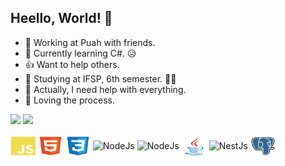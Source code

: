 ## Heello, World! 👋
- 💼 Working at Puah with friends.
- 🌱 Currently learning C#. 😥
- 👍 Want to help others.
- 📖 Studying at IFSP, 6th semester. 👨‍🎓
- 🤔 Actually, I need help with everything.
- 💙 Loving the process.

<div>
<img height="180em" src="https://github-readme-stats.vercel.app/api?username=wagnerchr&show_icons=true&layout=compact&theme=dracula"") /> 
<img height="180em" src="https://github-readme-stats.vercel.app/api/top-langs/?username=wagnerchr&layout=compact&theme=dracula" />
<div>
<br/>
<div>
  <img align="center" alt="JavaScript" height="30" width="40" src="https://raw.githubusercontent.com/devicons/devicon/master/icons/javascript/javascript-plain.svg" />
  <img align="center" alt="HTML" height="30" width="40" src="https://raw.githubusercontent.com/devicons/devicon/master/icons/html5/html5-original.svg" />
  <img  align="center" alt="CSS" height="30" width="40" 
src="https://raw.githubusercontent.com/devicons/devicon/master/icons/css3/css3-original.svg" />
  <img align="center" alt="NodeJs" height="30" width="40" 
src="https://cdn.jsdelivr.net/gh/devicons/devicon/icons/nodejs/nodejs-plain.svg" />
  <img align="center" alt="NodeJs" height="30" width="40" 
src="https://cdn.jsdelivr.net/gh/devicons/devicon/icons/csharp/csharp-plain.svg" />
  <img align="center" alt="Java" height="30" width="40" src="https://raw.githubusercontent.com/devicons/devicon/master/icons/java/java-original.svg" />
  <img align="center" alt="NestJs" height="30" width="40" 
src="https://cdn.jsdelivr.net/gh/devicons/devicon/icons/nestjs/nestjs-plain.svg" />
  <img align="center" alt="MySql" height="30" width="40" src="https://raw.githubusercontent.com/devicons/devicon/master/icons/postgresql/postgresql-original.svg" />
<div>
